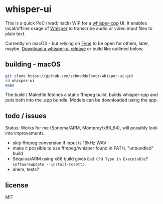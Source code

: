 # whisper-ui

This is a quick PoC (read: hack) WIP for a [whisper-cpp](https://github.com/ggerganov/whisper.cpp) UI.
It enables local/offline usage of [Whisper](https://openai.com/index/whisper/) to transcribe audio
or video input files to plain text.

Currently on macOS - but relying on [Fyne](https://fyne.io/) to be open for others, later, maybe.
[Download a whisper-ui release](https://github.com/schnoddelbotz/whisper-ui/releases) 
or build like outlined below.

## building - macOS

```bash
git clone https://github.com/schnoddelbotz/whisper-ui.git
cd whisper-ui
make
```

The build / Makefile fetches a static ffmpeg build, builds whisper-cpp and puts both into
the .app bundle. Models can be downloaded using the app.

## todo / issues

Status: Works for me (Sonoma/ARM, Monterey/x86_64), will possibly look into improvements.

- skip ffmpeg conversion if input is 16kHz WAV
- make it possible to use ffmpeg/whisper found in PATH, "unbundled" build
- Sequioa/ARM using x86 build gives `Bad CPU Type in Executable`? `softwareupdate --install-rosetta`.
- ahem, tests?

## license

MIT

